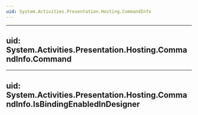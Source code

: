 ```yaml
---
uid: System.Activities.Presentation.Hosting.CommandInfo
---
```


---
uid: System.Activities.Presentation.Hosting.CommandInfo.Command
---

---
uid: System.Activities.Presentation.Hosting.CommandInfo.IsBindingEnabledInDesigner
---
